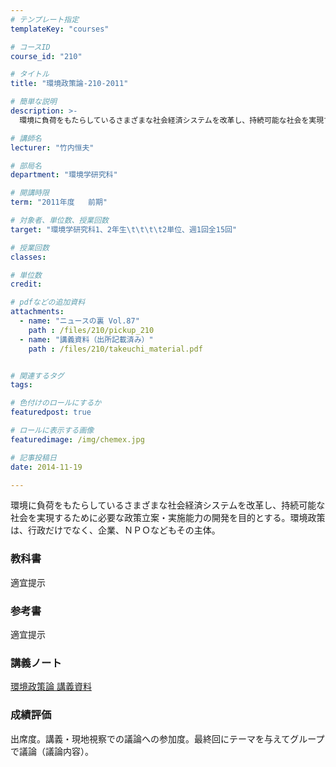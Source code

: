 ```yaml
---
# テンプレート指定
templateKey: "courses"

# コースID
course_id: "210"

# タイトル
title: "環境政策論-210-2011"

# 簡単な説明
description: >-
  環境に負荷をもたらしているさまざまな社会経済システムを改革し、持続可能な社会を実現するために必要な政策立案・実施能力の開発を目的とする。環境政策は、行政だけでなく、企業、ＮＰＯなどもその主体。...

# 講師名
lecturer: "竹内恒夫"

# 部局名
department: "環境学研究科"

# 開講時限
term: "2011年度	前期"

# 対象者、単位数、授業回数
target: "環境学研究科1、2年生\t\t\t\t2単位、週1回全15回"

# 授業回数
classes: 

# 単位数
credit: 

# pdfなどの追加資料
attachments: 
  - name: "ニュースの裏 Vol.87" 
    path : /files/210/pickup_210
  - name: "講義資料（出所記載済み）" 
    path : /files/210/takeuchi_material.pdf


# 関連するタグ
tags:

# 色付けのロールにするか
featuredpost: true

# ロールに表示する画像
featuredimage: /img/chemex.jpg

# 記事投稿日
date: 2014-11-19

---
```

環境に負荷をもたらしているさまざまな社会経済システムを改革し、持続可能な社会を実現するために必要な政策立案・実施能力の開発を目的とする。環境政策は、行政だけでなく、企業、ＮＰＯなどもその主体。


### 教科書

適宜提示

### 参考書

適宜提示

### 講義ノート


[環境政策論 講義資料](/files/210/takeuchi_material.pdf) 

### 成績評価

出席度。講義・現地視察での議論への参加度。最終回にテーマを与えてグループで議論（議論内容）。
